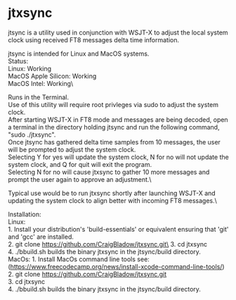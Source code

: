 # jtxsync
jtsync is a utility used in conjunction with WSJT-X to adjust the local system clock using received FT8 messages delta time information.

jtsync is intended for Linux and MacOS systems.  
Status:  
    Linux: Working\
    MacOS Apple Silicon: Working\
    MacOS Intel: Working\
    
Runs in the Terminal.\
Use of this utility will require root privleges via sudo to adjust the system clock.\
After starting WSJT-X in FT8 mode and messages are being decoded, open a terminal in the directory holding jtsync and run the following command, "sudo ./jtxsync".\
Once jtsync has gathered delta time samples from 10 messages, the user will be prompted to adjust the system clock.\
Selecting Y for yes will update the system clock, N for no will not update the system clock, and Q for quit will exit the program.\
Selecting N for no will cause jtxsync to gather 10 more messages and prompt the user again to approve an adjustment.\

Typical use would be to run jtxsync shortly after launching WSJT-X and updating the system clock to align better with incoming FT8 messages.\

Installation:\
    Linux:\
        1. Install your distribution's 'build-essentials' or equivalent ensuring that 'git' and 'gcc' are installed.\
        2. git clone https://github.com/CraigBladow/jtxsync.git\
        3. cd jtxsync\
        4. ./bbuild.sh  builds the binary jtxsync in the jtsync/build directory.\
    MacOs:
        1. Install MacOs command line tools see: (https://www.freecodecamp.org/news/install-xcode-command-line-tools/)  
        2. git clone https://github.com/CraigBladow/jtxsync.git  
        3. cd jtxsync  
        4. ./bbuild.sh  builds the binary jtxsync in the jtsync/build directory.         
            
